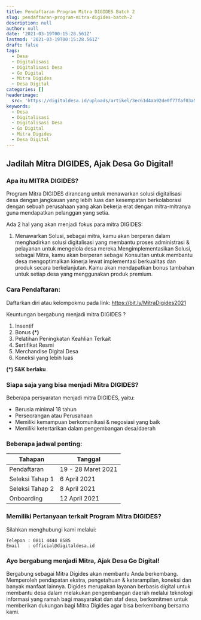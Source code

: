 ```yaml
---
title: Pendaftaran Program Mitra DIGIDES Batch 2
slug: pendaftaran-program-mitra-digides-batch-2
description: null
author: null
date: '2021-03-19T00:15:28.561Z'
lastmod: '2021-03-19T00:15:28.561Z'
draft: false
tags:
  - Desa
  - Digitalisasi
  - Digitalisasi Desa
  - Go Digital
  - Mitra Digides
  - Desa Digital
categories: []
headerimage:
  src: 'https://digitaldesa.id/uploads/artikel/3ec61d4aa92de0f77faf03a5c03f8646.jpg'
keywords:
  - Desa
  - Digitalisasi
  - Digitalisasi Desa
  - Go Digital
  - Mitra Digides
  - Desa Digital
---
```


## Jadilah Mitra DIGIDES, Ajak Desa Go Digital!

### Apa itu MITRA DIGIDES?

Program Mitra DIGIDES dirancang untuk menawarkan solusi digitalisasi desa dengan jangkauan yang lebih luas dan kesempatan berkolaborasi dengan sebuah perusahaan yang akan bekerja erat dengan mitra-mitranya guna mendapatkan pelanggan yang setia.

Ada 2 hal yang akan menjadi fokus para mitra DIGIDES:
1. Menawarkan Solusi, sebagai mitra, kamu akan berperan dalam menghadirkan solusi digitalisasi yang membantu proses administrasi & pelayanan untuk mengelola desa mereka.Mengimplementasikan Solusi, sebagai Mitra, kamu akan berperan sebagai Konsultan untuk membantu desa mengoptimalkan kinerja lewat implementasi berkualitas dan produk secara berkelanjutan. Kamu akan mendapatkan bonus tambahan untuk setiap desa yang menggunakan produk premium.

### Cara Pendaftaran:

Daftarkan diri atau kelompokmu pada
link: https://bit.ly/MitraDigides2021

Keuntungan bergabung menjadi mitra DIGIDES ?
1. Insentif 
2. Bonus **(*)**
3. Pelatihan Peningkatan Keahlian Terkait
4. Sertifikat Resmi
5. Merchandise Digital Desa
6. Koneksi yang lebih luas

**(*) S&K berlaku**

### Siapa saja yang bisa menjadi Mitra DIGIDES?

Beberapa persyaratan menjadi mitra DIGIDES, yaitu:
- Berusia minimal 18 tahun 
- Perseorangan atau Perusahaan
- Memiliki kemampuan berkomunikasi & negosiasi yang baik
- Memiliki ketertarikan dalam pengembangan desa/daerah 

### Beberapa jadwal penting:

| Tahapan          | Tanggal              |
|------------------|----------------------|
| Pendaftaran      | 19 - 28 Maret 2021   |
| Seleksi Tahap 1  | 6 April 2021         |
| Seleksi Tahap 2  | 8 April 2021         |
| Onboarding       | 12 April 2021        |

### Memiliki Pertanyaan terkait Program Mitra DIGIDES?

Silahkan menghubungi kami melalui: 

```
Telepon : 0811 4444 8585
Email   : official@digitaldesa.id
```

### Ayo bergabung menjadi Mitra,  Ajak Desa Go Digital!

Bergabung sebagai Mitra Digides akan membantu Anda berkembang. Memperoleh pendapatan ekstra, pengetahuan & keterampilan, koneksi dan banyak manfaat lainnya. Digides merupakan layanan berbasis digital untuk membantu desa dalam melakukan pengembangan daerah melalui teknologi informasi yang ramah bagi masyarakat dan staf desa, berkomitmen untuk memberikan dukungan bagi Mitra Digides agar bisa berkembang bersama kami. 

